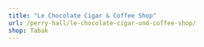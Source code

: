 ```yaml
---
title: "Le Chocolate Cigar & Coffee Shop"
url: /perry-hall/le-chocolate-cigar-und-coffee-shop/
shop: Tabak
---
```


